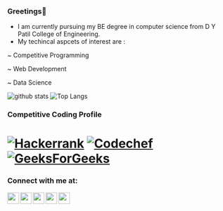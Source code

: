 ### Greetings🌹


- I am currently pursuing my BE degree in computer science from D Y Patil College of Engineering.
- My techincal aspcets of interest are :

 ~ Competitive Programming

 ~ Web Development

 ~ Data Science

 
![github stats](https://github-readme-stats.vercel.app/api?username=meghapal02&show_icons=true&theme=gruvbox)
![Top Langs](https://github-readme-stats.vercel.app/api/top-langs/?username=meghapal02&layout=compact)


### Competitive  Coding Profile
 # [![Hackerrank](https://img.shields.io/badge/-Hackerrank-00b300?style=flat&labelColor=00b300&logo=hackerrank&logoColor=white)](https://www.hackerrank.com/meghapal02)   [![Codechef](https://img.shields.io/badge/-Codechef-5a331b?style=flat&labelColor=5a331b&logo=Codechef&logoColor=white)](https://www.codechef.com/users/megha_pal02)   [![GeeksForGeeks](https://img.shields.io/badge/-GeeksForGeeks-006600?style=flat&labelColor=#006600&logo=Geeksforgeeks&logoColor=white)](https://auth.geeksforgeeks.org/user/meghapal02/practice/)
 

### Connect with me at:
<!--[<img align="left"  width="26px" src="https://raw.githubusercontent.com/iconic/open-iconic/master/svg/globe.svg" />][website]-->
[<img align="left"  width="26px" src="https://cdn.jsdelivr.net/npm/simple-icons@v3/icons/linkedin.svg" />][linkedin]
[<img align="left" width="26px" src="https://cdn.jsdelivr.net/npm/simple-icons@3.4.0/icons/gmail.svg" />][mail]
[<img align="left" width="26px" src="https://cdn.jsdelivr.net/npm/simple-icons@3.4.0/icons/github.svg" />][github]
[<img align="left" width="26px" src="https://cdn.jsdelivr.net/npm/simple-icons@3.4.0/icons/twitter.svg" />][twitter]
[<img align="left" width="26px" src="https://cdn.jsdelivr.net/npm/simple-icons@3.4.0/icons/instagram.svg" />][instagram]


<!--[website]: https://mohitkhedkar.github.io/portfolio/ -->
[linkedin]: https://www.linkedin.com/in/megha-pal-92a2231a4/
[github]:  https://github.com/meghapal02
[twitter]:  https://twitter.com/megha_pal02
[mail]:  mmeghapal9@gmail.com
[instagram]: https://instagram.com/megha_pal02?igshid=pg18ibm6jqew
